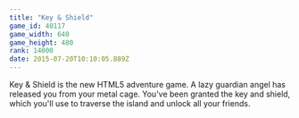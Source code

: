 ```yaml
---
title: "Key & Shield"
game_id: 40117
game_width: 640
game_height: 480
rank: 14000
date: 2015-07-20T10:10:05.889Z
---
```

Key & Shield is the new HTML5 adventure game. A lazy guardian angel has released you from your metal cage. You've been granted the key and shield, which you'll use to traverse the island and unlock all your friends.